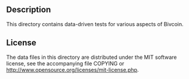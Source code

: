 Description
------------

This directory contains data-driven tests for various aspects of Bivcoin.

License
--------

The data files in this directory are distributed under the MIT software
license, see the accompanying file COPYING or
http://www.opensource.org/licenses/mit-license.php.


